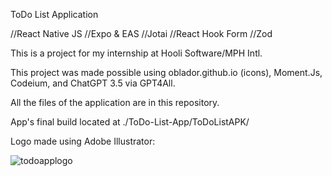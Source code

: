 ToDo List Application 

//React Native JS //Expo & EAS //Jotai //React Hook Form //Zod

This is a project for my internship at Hooli Software/MPH Intl.

This project was made possible using oblador.github.io (icons), Moment.Js, Codeium, and ChatGPT 3.5 via GPT4All.

All the files of the application are in this repository.

App's final build located at ./ToDo-List-App/ToDoListAPK/

Logo made using Adobe Illustrator:

![todoapplogo](https://github.com/user-attachments/assets/0e032307-0c05-4f2d-95ff-a1660fbf6cf5)


